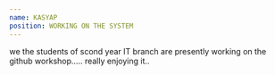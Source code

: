 ```yaml
---
name: KASYAP
position: WORKING ON THE SYSTEM
---
```

we the students of scond year IT branch are presently working on the github workshop.....
really enjoying it..
